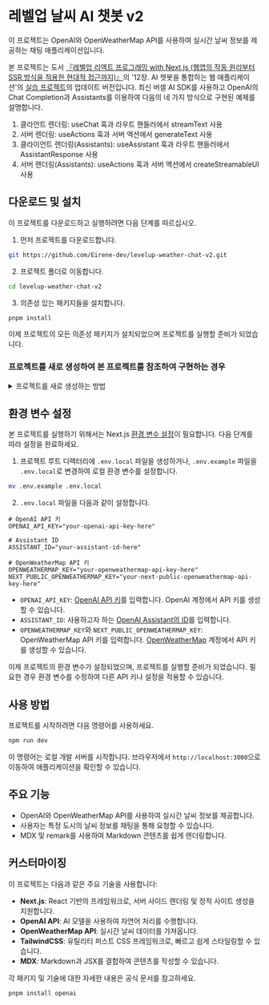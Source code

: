 # 레벨업 날씨 AI 챗봇 v2

이 프로젝트는 OpenAI와 OpenWeatherMap API를 사용하여 실시간 날씨 정보를 제공하는 채팅 애플리케이션입니다.

본 프로젝트는 도서 [『레벨업 리액트 프로그래밍 with Next.js (웹앱의 작동 원리부터 SSR 방식을 적용한 현대적 접근까지)』](https://reactnext-central.xyz/levelup/book)의 '12장. AI 챗봇을 통합하는 웹 애플리케이션'의 [실습 프로젝트](https://github.com/bjpublic/react_programming_with_Next.js/tree/main/chapter12)의 업데이트 버전입니다. 최신 버셀 AI SDK를 사용하고 OpenAI의 Chat Completion과 Assistants를 이용하여 다음의 네 가지 방식으로 구현된 예제를 설명합니다.
1. 클라언트 렌더링: useChat 훅과 라우트 핸들러에서 streamText 사용
2. 서버 렌더링: useActions 훅과 서버 액션에서 generateText 사용
3. 클라이언트 렌더링(Assistants): useAssistant 훅과 라우트 핸들러에서 AssistantResponse 사용
4. 서버 렌더링(Assistants): useActions 훅과 서버 액션에서 createStreamableUI 사용


## 다운로드 및 설치

이 프로젝트를 다운로드하고 실행하려면 다음 단계를 따르십시오.

1. 먼저 프로젝트를 다운로드합니다.
```bash
git https://github.com/Eirene-dev/levelup-weather-chat-v2.git
```

2. 프로젝트 폴더로 이동합니다.
```bash
cd levelup-weather-chat-v2
```

3. 의존성 있는 패키지들을 설치합니다.
```bash
pnpm install
```

이제 프로젝트의 모든 의존성 패키지가 설치되었으며 프로젝트를 실행할 준비가 되었습니다.

### 프로젝트를 새로 생성하여 본 프로젝트를 참조하여 구현하는 경우
<details>
    <summary>프로젝트를 새로 생성하는 방법</summary>

다음 명령어를 사용하여 Next.js 애플리케이션을 생성하고 프로젝트 디렉터리로 이동합니다.

```bash
npx create-next-app@latest levelup-weather-chat-v2
cd levelup-weather-chat-v2/
```

이제 필요한 패키지를 설치합니다. 먼저 OpenAI SDK, React, Zod를 설치합니다.

```bash
npm install ai @ai-sdk/openai @ai-sdk/react zod
```

다음으로 Markdown과 MDX 처리를 위해 필요한 패키지를 설치합니다. 이 패키지는 GitHub Flavored Markdown(GFM) 및 MDX 처리를 위한 remark와 rehype 플러그인을 포함합니다.

```bash
npm install remark-gfm @next/mdx @mdx-js/loader remark remark-html
```
</details>


## 환경 변수 설정
본 프로젝트를 실행하기 위해서는 Next.js [환경 변수 설정](https://reactnext-central.xyz/docs/nextjs/configuring/environment-variables)이 필요합니다. 다음 단계를 따라 설정을 완료하세요.

1. 프로젝트 루트 디렉터리에 `.env.local` 파일을 생성하거나,
`.env.example` 파일을 `.env.local`로 변경하여 로컬 환경 변수를 설정합니다.

```bash
mv .env.example .env.local
```

2. `.env.local` 파일을 다음과 같이 설정합니다.

```env
# OpenAI API 키
OPENAI_API_KEY="your-openai-api-key-here"

# Assistant ID
ASSISTANT_ID="your-assistant-id-here"

# OpenWeatherMap API 키
OPENWEATHERMAP_KEY="your-openweathermap-api-key-here"
NEXT_PUBLIC_OPENWEATHERMAP_KEY="your-next-public-openweathermap-api-key-here"
```

  - `OPENAI_API_KEY`: [OpenAI API 키](https://platform.openai.com/api-keys)를 입력합니다. OpenAI 계정에서 API 키를 생성할 수 있습니다.
  - `ASSISTANT_ID`: 사용하고자 하는 [OpenAI Assistant의 ID](https://platform.openai.com/assistants)를 입력합니다.
  - `OPENWEATHERMAP_KEY`와 `NEXT_PUBLIC_OPENWEATHERMAP_KEY`: OpenWeatherMap API 키를 입력합니다. [OpenWeatherMap](https://openweathermap.org/) 계정에서 API 키를 생성할 수 있습니다.

이제 프로젝트의 환경 변수가 설정되었으며, 프로젝트를 실행할 준비가 되었습니다. 필요한 경우 환경 변수를 수정하여 다른 API 키나 설정을 적용할 수 있습니다.

## 사용 방법

프로젝트를 시작하려면 다음 명령어를 사용하세요.

```bash
npm run dev
```

이 명령어는 로컬 개발 서버를 시작합니다. 브라우저에서 `http://localhost:3000`으로 이동하여 애플리케이션을 확인할 수 있습니다.

## 주요 기능

- OpenAI와 OpenWeatherMap API를 사용하여 실시간 날씨 정보를 제공합니다.
- 사용자는 특정 도시의 날씨 정보를 채팅을 통해 요청할 수 있습니다.
- MDX 및 remark를 사용하여 Markdown 콘텐츠를 쉽게 렌더링합니다.

## 커스터마이징

이 프로젝트는 다음과 같은 주요 기술을 사용합니다:

- **Next.js**: React 기반의 프레임워크로, 서버 사이드 렌더링 및 정적 사이트 생성을 지원합니다.
- **OpenAI API**: AI 모델을 사용하여 자연어 처리를 수행합니다.
- **OpenWeatherMap API**: 실시간 날씨 데이터를 가져옵니다.
- **TailwindCSS**: 유틸리티 퍼스트 CSS 프레임워크로, 빠르고 쉽게 스타일링할 수 있습니다.
- **MDX**: Markdown과 JSX를 결합하여 콘텐츠를 작성할 수 있습니다.

각 패키지 및 기술에 대한 자세한 내용은 공식 문서를 참고하세요.


```
pnpm install openai
```